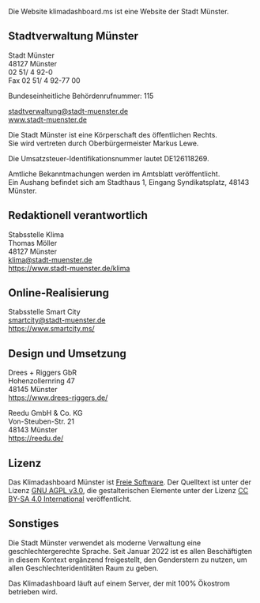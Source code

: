 Die Website klimadashboard.ms ist eine Website der Stadt Münster.

## Stadtverwaltung Münster

Stadt Münster\
48127 Münster\
02 51/ 4 92-0\
Fax 02 51/ 4 92-77 00

Bundeseinheitliche Behördenrufnummer: 115

stadtverwaltung@stadt-muenster.de\
www.stadt-muenster.de

Die Stadt Münster ist eine Körperschaft des öffentlichen Rechts.\
Sie wird vertreten durch Oberbürgermeister Markus Lewe.

Die Umsatzsteuer-Identifikationsnummer lautet DE126118269.

Amtliche Bekanntmachungen werden im Amtsblatt veröffentlicht.\
Ein Aushang befindet sich am Stadthaus 1, Eingang Syndikatsplatz, 48143 Münster.

## Redaktionell verantwortlich

Stabsstelle Klima\
Thomas Möller\
48127 Münster\
klima@stadt-muenster.de\
https://www.stadt-muenster.de/klima

## Online-Realisierung

Stabsstelle Smart City\
smartcity@stadt-muenster.de\
https://www.smartcity.ms/

## Design und Umsetzung

Drees + Riggers GbR\
Hohenzollernring 47\
48145 Münster\
https://www.drees-riggers.de/

Reedu GmbH & Co. KG\
Von-Steuben-Str. 21\
48143 Münster\
https://reedu.de/

## Lizenz

Das Klimadashboard Münster ist [Freie Software](https://gitlab.opencode.de/smart-city-muenster/klimadashboard-muenster/). Der Quelltext ist unter der Lizenz [GNU AGPL v3.0](https://gitlab.opencode.de/smart-city-muenster/klimadashboard-muenster/klimadashboard-muenster/-/blob/main/LICENSE), die gestalterischen Elemente unter der Lizenz [CC BY-SA 4.0 International](https://creativecommons.org/licenses/by-sa/4.0/deed.de) veröffentlicht.

## Sonstiges

Die Stadt Münster verwendet als moderne Verwaltung eine geschlechtergerechte Sprache. Seit Januar 2022 ist es allen Beschäftigten in diesem Kontext ergänzend freigestellt, den Genderstern zu nutzen, um allen Geschlechteridentitäten Raum zu geben.

Das Klimadashboard läuft auf einem Server, der mit 100% Ökostrom betrieben wird.
